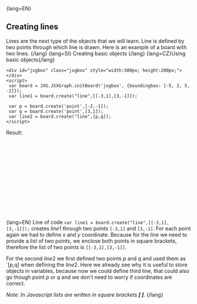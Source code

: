 {lang=EN}
## Creating lines
Lines are the next type of the objects that we will learn. Line is defined by two points through which line is drawn.
Here is an example of a board with two lines.
{/lang}
{lang=SI}
Creating basic objects
{/lang}
{lang=CZ}Using basic objects{/lang}

```JS
<div id="jxgbox" class="jxgbox" style="width:500px; height:200px;"></div>
<script>
 var board = JXG.JSXGraph.initBoard('jxgbox', {boundingbox: [-5, 2, 5, -2]});
 var line1 = board.create("line",[[-3,1],[3,-1]]);

 var p = board.create('point',[-2,-1]);
 var q = board.create('point',[3,1]);
 var line2 = board.create("line",[p,q]);
</script>
```

Result:

<div id="jxgbox" class="jxgbox" style="width:500px; height:200px;"></div>
<script>
 var board = JXG.JSXGraph.initBoard('jxgbox', {boundingbox: [-5, 2, 5, -2]});
 var line1 = board.create("line",[[-3,1],[3,-1]]);
 var p = board.create('point',[-2,-1]);
 var q = board.create('point',[3,1]);
 var line2 = board.create("line",[p,q]);
</script>

{lang=EN}
Line of code `var line1 = board.create("line",[[-3,1],[3,-1]]);` creates $line1$ through two points `[-3,1]` and `[3,-1]`. 
For each point again we had to define $x$ and $y$ coordinate. Because for the line we need to provide a list of two points, 
we enclose both points in square brackets, therefore the list of two points is `[[-3,1],[3,-1]]`.

For the second $line2$ we first defined two points $p$ and $q$ and used them as `[p,q] when defining the $line2$. Here we already
see why ìt is useful to store objects in variables, because now we could define third line, that could also go though point $p$ or $q$ 
and we don't need to worry if coordinates are correct.

_Note: In Javascript lists are written in square brackets **[ ]**._ 
{/lang}